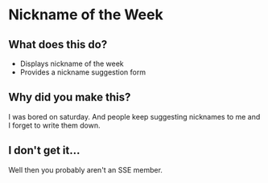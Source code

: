 # Nickname of the Week

## What does this do?
* Displays nickname of the week
* Provides a nickname suggestion form

## Why did you make this?
I was bored on saturday. And people keep suggesting nicknames to me and I forget to write them down.

## I don't get it…
Well then you probably aren't an SSE member.